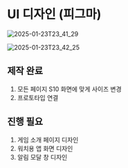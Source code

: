 # UI 디자인 (피그마)

![2025-01-23T23_41_29](/uploads/f61b89605d63b1d45f08f18e49861d4e/2025-01-23T23_41_29.png)

![2025-01-23T23_42_25](/uploads/4e916930c2099b2866b27d516032d833/2025-01-23T23_42_25.png)

## 제작 완료
1. 모든 페이지 S10 화면에 맞게 사이즈 변경
2. 프로토타입 연결

## 진행 필요
1. 게임 소개 페이지 디자인
2. 워치용 앱 화면 디자인
3. 알림 모달 창 디자인
